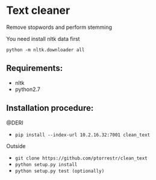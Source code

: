 Text cleaner
============

Remove stopwords and perform stemming

You need install nltk data first

`python -m nltk.downloader all`

Requirements:
------------
* nltk
* python2.7

Installation procedure:
----------------------

@DERI

* `pip install --index-url 10.2.16.32:7001 clean_text`

Outside

* `git clone https://github.com/ptorrestr/clean_text`
* `python setup.py install`
* `python setup.py test (optionally)`
